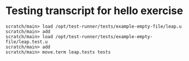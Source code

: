 # Testing transcript for hello exercise

```ucm
scratch/main> load /opt/test-runner/tests/example-empty-file/leap.u
scratch/main> add
scratch/main> load /opt/test-runner/tests/example-empty-file/leap.test.u
scratch/main> add
scratch/main> move.term leap.tests tests
```
